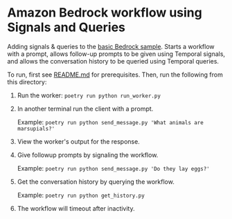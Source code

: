 # Amazon Bedrock workflow using Signals and Queries

Adding signals & queries to the [basic Bedrock sample](../1_basic). Starts a workflow with a prompt, allows follow-up prompts to be given using Temporal signals, and allows the conversation history to be queried using Temporal queries.

To run, first see [README.md](../README.md) for prerequisites. Then, run the following from this directory:

1. Run the worker: `poetry run python run_worker.py`
2. In another terminal run the client with a prompt.

    Example: `poetry run python send_message.py 'What animals are marsupials?'`

3. View the worker's output for the response.
4. Give followup prompts by signaling the workflow.

    Example: `poetry run python send_message.py 'Do they lay eggs?'`
5. Get the conversation history by querying the workflow.
    
    Example: `poetry run python get_history.py`
6. The workflow will timeout after inactivity.
